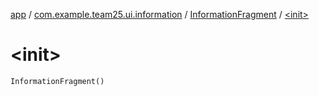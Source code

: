 [app](../../index.md) / [com.example.team25.ui.information](../index.md) / [InformationFragment](index.md) / [&lt;init&gt;](./-init-.md)

# &lt;init&gt;

`InformationFragment()`